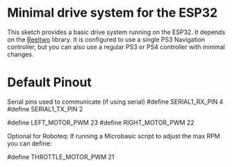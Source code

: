 # Minimal drive system for the ESP32 #

This sketch provides a basic drive system running on the ESP32. It depends on the [Reeltwo](https://reeltwo.github.io/Reeltwo) library. It is configured to use a single PS3 Navigation controller, but you can also use a regular PS3 or PS4 controller with minimal changes.

# Default Pinout #

Serial pins used to communicate (if using serial)
   #define SERIAL1_RX_PIN 4
   #define SERIAL1_TX_PIN 2

   #define LEFT_MOTOR_PWM      23
   #define RIGHT_MOTOR_PWM     22

Optional for Roboteq:
If running a Microbasic script to adjust the max RPM you can define:

   #define THROTTLE_MOTOR_PWM  21
